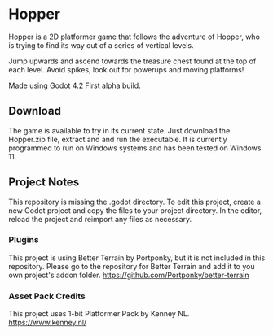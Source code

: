 # Hopper

Hopper is a 2D platformer game that follows the adventure of Hopper, who is trying to find its way out of a series of vertical levels.

Jump upwards and ascend towards the treasure chest found at the top of each level. Avoid spikes, look out for powerups and moving platforms!

Made using Godot 4.2
First alpha build.

## Download

The game is available to try in its current state. Just download the Hopper.zip file, extract and and run the executable. It is currently programmed to run on Windows systems and has been tested on Windows 11.

## Project Notes

This repository is missing the .godot directory. To edit this project, create a new Godot project and copy the files to your project directory. In the editor, reload the project and reimport any files as necessary.

### Plugins

This project is using Better Terrain by Portponky, but it is not included in this repository. Please go to the repository for Better Terrain and add it to you own project's addon folder.
https://github.com/Portponky/better-terrain

### Asset Pack Credits
This project uses 1-bit Platformer Pack by Kenney NL.
https://www.kenney.nl/
